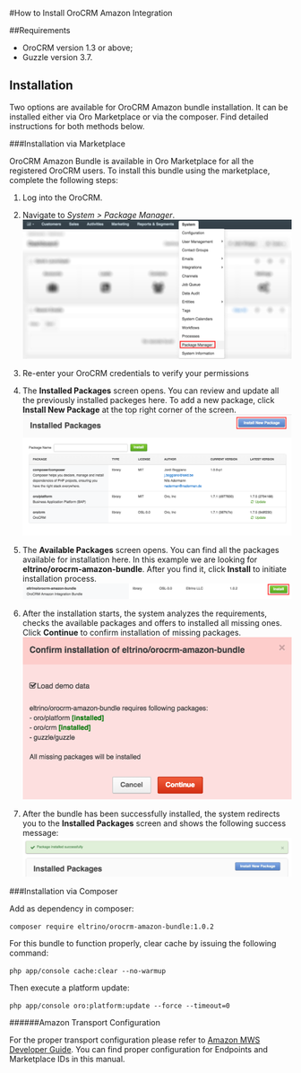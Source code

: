 #How to Install OroCRM Amazon Integration

##Requirements

* OroCRM version 1.3 or above;
* Guzzle version 3.7.

## Installation

Two options are available for OroCRM Amazon bundle installation. It can be installed either via Oro Marketplace or via the composer. Find detailed instructions for both methods below.

###Installation via Marketplace

OroCRM Amazon Bundle is available in Oro Marketplace for all the registered  OroCRM users. To install this bundle using the marketplace, complete the following steps:

1.	Log into the OroCRM.
2.	Navigate to _System > Package Manager_.
![Installation](img/package_manager.png)

3. Re-enter your OroCRM credentials to verify your permissions
4.	The **Installed Packages** screen opens. You can review and update all the previously installed packeges here. To add a new package, click **Install New Package** at the top right corner of the screen.
![Installation](img/installed_packages.png)
5. The **Available Packages** screen opens. You can find all the packages available for installation here. In this example we are looking for **eltrino/orocrm-amazon-bundle**. After you find it, click **Install** to initiate installation process.
![Installation](img/install.png)
6.	After the installation starts, the system analyzes the requirements, checks the available packages and offers to installed all missing ones. Click **Continue** to confirm installation of missing packages.
![Installation](img/notification.png)
7.	After the bundle has been successfully installed, the system redirects you to the **Installed Packages** screen and shows the following success message:
![Installation](img/success.png)

###Installation via Composer

Add as dependency in composer:

```composer require eltrino/orocrm-amazon-bundle:1.0.2```

For this bundle to function properly, clear cache by issuing the following command:

```php app/console cache:clear --no-warmup```

Then execute a platform update:

```php app/console oro:platform:update --force --timeout=0```


######Amazon Transport Configuration

For the proper transport configuration please refer to [Amazon MWS Developer Guide](https://images-na.ssl-images-amazon.com/images/G/02/mwsportal/doc/en_US/bde/MWSDeveloperGuide._V327338421_.pdf). You can find proper configuration for Endpoints and Marketplace IDs in this manual.


